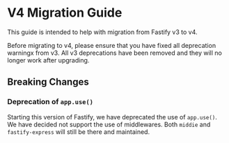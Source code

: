 # V4 Migration Guide

This guide is intended to help with migration from Fastify v3 to v4.

Before migrating to v4, please ensure that you have fixed all deprecation warningx from v3.
All v3 deprecations have been removed and they will no longer work after upgrading.

## Breaking Changes

### Deprecation of `app.use()`

Starting this version of Fastify, we have deprecated the use of `app.use()`. We have decided not support the use of middlewares. Both `middie` and `fastify-express` will still be there and maintained.
